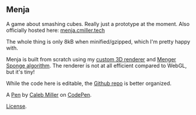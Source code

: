 Menja
-----
A game about smashing cubes. Really just a prototype at the moment.  Also officially hosted here: [menja.cmiller.tech](https://menja.cmiller.tech/)

The whole thing is only 8kB when minified/gzipped, which I'm pretty happy with.

Menja is built from scratch using my [custom 3D renderer](https://codepen.io/MillerTime/pen/eLjxKB) and [Menger Sponge algorithm](https://codepen.io/MillerTime/pen/oaLZmW). The renderer is not at all efficient compared to WebGL, but it's tiny!

While the code here is editable, the [Github repo](https://github.com/MilllerTime/menja) is better organized.

A [Pen](https://codepen.io/MillerTime/pen/BexBbE) by [Caleb Miller](https://codepen.io/MillerTime) on [CodePen](https://codepen.io).

[License](https://codepen.io/MillerTime/pen/BexBbE/license).